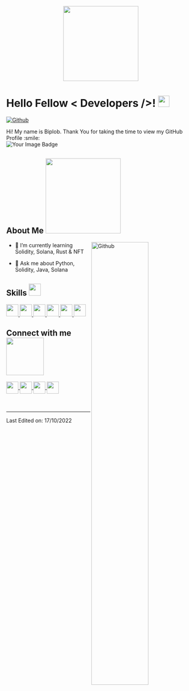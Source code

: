<p align="center">
    <img width="200" src="https://avatars.githubusercontent.com/u/30405799">
</p>

<h1> 
    Hello Fellow
    < Developers />! 
    <img src="https://raw.githubusercontent.com/MartinHeinz/MartinHeinz/master/wave.gif" width=30px>
</h1>
<p align='center'>
</p>



[![Github](https://img.shields.io/github/followers/iamkumarbiplob?label=Follow&style=social)](https://github.com/iamkumarbiplob)

<div size='20px'> 
    Hi! My name is Biplob. Thank You for taking the time to view my GitHub Profile :smile:
</div>
<div> 
    <img src="https://tryhackme-badges.s3.amazonaws.com/iamkumarbiplob.png" alt="Your Image Badge" />
</div>


<h2> 
    About Me 
    <img src="https://media0.giphy.com/media/KDDpcKigbfFpnejZs6/giphy.gif?cid=ecf05e47oy6f4zjs8g1qoiystc56cu7r9tb8a1fe76e05oty&rid=giphy.gif"width=200px>
</h2>

<img width="55%" align="right" alt="Github" src="https://raw.githubusercontent.com/onimur/.github/master/.resources/git-header.svg" />

<!-- - 🔭 I’m currently working on  Soy Estudiante -->

- 🌱 I’m currently learning Solidity, Solana, Rust & NFT

<!-- - 👯 I’m looking to collaborate on Proyectos -->

- 💬 Ask me about Python, Solidity, Java, Solana

<!-- - ⚡ Fun fact: Me gustan los girasoles. -->

<h2> 
    Skills 
    <img src="https://media2.giphy.com/media/QssGEmpkyEOhBCb7e1/giphy.gif?cid=ecf05e47a0n3gi1bfqntqmob8g9aid1oyj2wr3ds3mg700bl&rid=giphy.gif" width=32px> 
</h2>
<a href=https://github.com/iamkumarbiplob?tab=repositories&q=&type=&language=python&sort=> 
    <img width='32px' src='https://raw.githubusercontent.com/rahulbanerjee26/githubAboutMeGenerator/main/icons/python.svg'> 
</a>
<!-- <a href= https://github.com/iamkumarbiplob?tab=repositories&q=&type=&language=reactjs&sort= > 
    <img width ='32px' src ='https://raw.githubusercontent.com/rahulbanerjee26/githubAboutMeGenerator/main/icons/reactjs.svg'> 
</a> -->
<a href= https://github.com/iamkumarbiplob?tab=repositories&q=&type=&language=javascript&sort= > 
    <img width ='32px' src ='https://raw.githubusercontent.com/rahulbanerjee26/githubAboutMeGenerator/main/icons/javascript.svg'> 
</a>
<!-- <a href= https://github.com/iamkumarbiplob?tab=repositories&q=&type=&language=scikit&sort= > 
    <img width ='32px' src ='https://raw.githubusercontent.com/rahulbanerjee26/githubAboutMeGenerator/main/icons/scikit.svg'> 
</a> -->
<a href= https://github.com/iamkumarbiplob?tab=repositories&q=&type=&language=c&sort= > 
    <img width ='32px' src ='https://raw.githubusercontent.com/rahulbanerjee26/githubAboutMeGenerator/main/icons/c.svg'> 
</a>
<a href= https://github.com/iamkumarbiplob?tab=repositories&q=&type=&language=cpp&sort= > 
    <img width ='32px' src ='https://raw.githubusercontent.com/rahulbanerjee26/githubAboutMeGenerator/main/icons/cpp.svg'> 
</a>
<!-- <a href= https://github.com/iamkumarbiplob?tab=repositories&q=&type=&language=sqlite&sort= > 
    <img width ='32px' src ='https://raw.githubusercontent.com/rahulbanerjee26/githubAboutMeGenerator/main/icons/sqlite.svg'> 
</a> -->
<!-- <a href= https://github.com/iamkumarbiplob?tab=repositories&q=&type=&language=pytorch&sort= > 
    <img width ='32px' src ='https://raw.githubusercontent.com/rahulbanerjee26/githubAboutMeGenerator/main/icons/pytorch.svg'> 
</a> -->
<a href= https://github.com/iamkumarbiplob?tab=repositories&q=&type=&language=css&sort= > 
    <img width ='32px' src ='https://raw.githubusercontent.com/rahulbanerjee26/githubAboutMeGenerator/main/icons/css.svg'> 
</a>
<a href= https://github.com/iamkumarbiplob?tab=repositories&q=&type=&language=html&sort= > 
    <img width ='32px' src ='https://raw.githubusercontent.com/rahulbanerjee26/githubAboutMeGenerator/main/icons/html.svg'> 
</a>
<!-- <a href= https://github.com/kumarbiplob336?tab=repositories&q=&type=&language=android&sort= > 
    <img width ='32px' src ='https://raw.githubusercontent.com/rahulbanerjee26/githubAboutMeGenerator/main/icons/android.svg'> 
</a> -->
<!-- <a href= https://github.com/kumarbiplob336?tab=repositories&q=&type=&language=csharp&sort= > 
    <img width ='32px' src ='https://raw.githubusercontent.com/rahulbanerjee26/githubAboutMeGenerator/main/icons/csharp.svg'> 
</a> -->


<h2> 
    Connect with me 
    <img src='https://raw.githubusercontent.com/ShahriarShafin/ShahriarShafin/main/Assets/handshake.gif' width="100px"> 
</h2>
<a href = 'https://www.linkedin.com/in/kumar-biplob/'> 
    <img width = '32px' align= 'center' src="https://raw.githubusercontent.com/rahulbanerjee26/githubAboutMeGenerator/main/icons/linked-in-alt.svg"/>
</a> 
<a href = 'https://twitter.com/iamkumarbiplob'> 
    <img width = '32px' align= 'center' src="https://raw.githubusercontent.com/rahulbanerjee26/githubAboutMeGenerator/main/icons/twitter.svg"/>
</a> 

<a href = 'https://kumarbiplob.com/'> 
    <img width = '32px' align= 'center' src="https://raw.githubusercontent.com/rahulbanerjee26/githubAboutMeGenerator/main/icons/portfolio.png"/>
</a>
<a href = 'https://www.github.com/iamkumarbiplob'> 
    <img width = '32px' align= 'center' src="https://raw.githubusercontent.com/rahulbanerjee26/githubAboutMeGenerator/main/icons/github.svg"/>
</a>
  
<br>
<br>
  <br>
  
-----

Last Edited on: 17/10/2022
